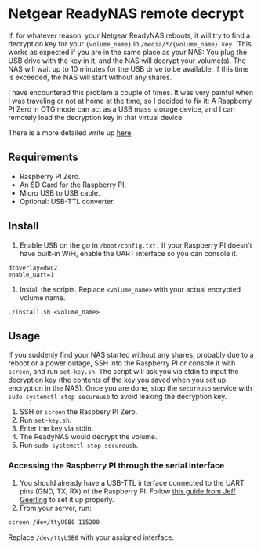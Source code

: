 # Netgear ReadyNAS remote decrypt

If, for whatever reason, your Netgear ReadyNAS reboots, it will try to find a decryption key for your `{volume_name}` in `/media/*/{volume_name}.key.` This works as expected if you are in the same place as your NAS: You plug the USB drive with the key in it, and the NAS will decrypt your volume(s). The NAS will wait up to 10 minutes for the USB drive to be available, if this time is exceeded, the NAS will start without any shares.

I have encountered this problem a couple of times. It was very painful when I was traveling or not at home at the time, so I decided to fix it: A Raspberry PI Zero in OTG mode can act as a USB mass storage device, and I can remotely load the decryption key in that virtual device.

There is a more detailed write up [here](https://blog.nico.ninja/netgear-readynas-remote-decrypt/).

## Requirements

* Raspberry PI Zero.
* An SD Card for the Raspberry PI.
* Micro USB to USB cable.
* Optional: USB-TTL converter.

## Install

1. Enable USB on the go in `/boot/config.txt.` If your Raspberry PI doesn't have built-in WiFi, enable the UART interface so you can console it.

```
dtoverlay=dwc2
enable_uart=1
```

1. Install the scripts. Replace `<volume_name>` with your actual encrypted volume name.

```
./install.sh <volume_name>
```

## Usage

If you suddenly find your NAS started without any shares, probably due to a reboot or a power outage, SSH into the Raspberry PI or console it with `screen`, and run `set-key.sh`. The script will ask you via stdin to input the decryption key (the contents of the key you saved when you set up encryption in the NAS). Once you are done, stop the `secureusb` service with `sudo systemctl stop secureusb` to avoid leaking the decryption key.

1. SSH or `screen` the Raspbery PI Zero.
2. Run `set-key.sh`.
3. Enter the key via stdin.
4. The ReadyNAS would decrypt the volume.
5. Run `sudo systemctl stop secureusb`.

### Accessing the Raspberry PI through the serial interface

1. You should already have a USB-TTL interface connected to the UART pins (GND, TX, RX) of the Raspberry PI. Follow [this guide from Jeff Geerling](https://www.jeffgeerling.com/blog/2021/attaching-raspberry-pis-serial-console-uart-debugging) to set it up properly.
2. From your server, run:

```bash
screen /dev/ttyUSB0 115200
```

Replace `/dev/ttyUSB0` with your assigned interface.
